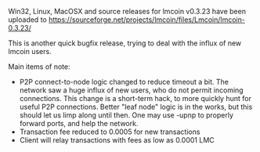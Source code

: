 Win32, Linux, MacOSX and source releases for lmcoin v0.3.23 have been uploaded to
https://sourceforge.net/projects/lmcoin/files/Lmcoin/lmcoin-0.3.23/

This is another quick bugfix release, trying to deal with the influx of new lmcoin users.

Main items of note:

* P2P connect-to-node logic changed to reduce timeout a bit.  The network saw a huge influx of new users, who do not permit incoming connections.  This change is a short-term hack, to more quickly hunt for useful P2P connections.  Better "leaf node" logic is in the works, but this should let us limp along until then.  One may use -upnp to properly forward ports, and help the network.
* Transaction fee reduced to 0.0005 for new transactions
* Client will relay transactions with fees as low as 0.0001 LMC
